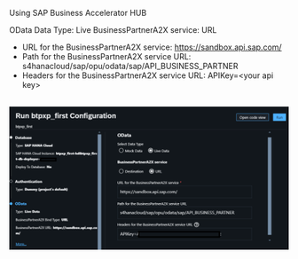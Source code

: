 Using SAP Business Accelerator HUB

OData
Data Type: Live
BusinessPartnerA2X service: URL
- URL for the BusinessPartnerA2X service: https://sandbox.api.sap.com/
- Path for the BusinessPartnerA2X service URL: s4hanacloud/sap/opu/odata/sap/API_BUSINESS_PARTNER
- Headers for the BusinessPartnerA2X service URL: APIKey=\<your api key\>

<br>![](/exercises/ex7/ex7.1/run-config-odata.png)

